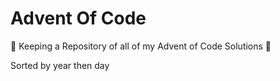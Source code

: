 # Advent Of Code
:christmas_tree: Keeping a Repository of all of my Advent of Code Solutions :christmas_tree: 

Sorted by year then day
